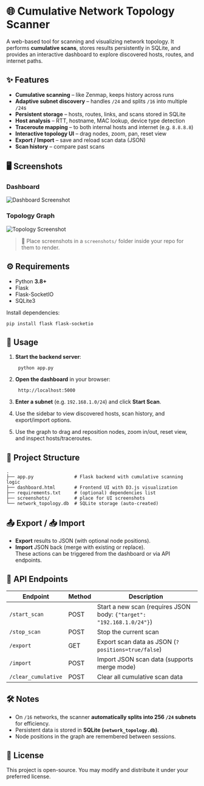 # 🌐 Cumulative Network Topology Scanner
A web-based tool for scanning and visualizing network topology. It performs **cumulative scans**, stores results persistently in SQLite, and provides an interactive dashboard to explore discovered hosts, routes, and internet paths.

## ✨ Features
- **Cumulative scanning** – like Zenmap, keeps history across runs  
- **Adaptive subnet discovery** – handles `/24` and splits `/16` into multiple `/24`s  
- **Persistent storage** – hosts, routes, links, and scans stored in SQLite  
- **Host analysis** – RTT, hostname, MAC lookup, device type detection  
- **Traceroute mapping** – to both internal hosts and internet (e.g. `8.8.8.8`)  
- **Interactive topology UI** – drag nodes, zoom, pan, reset view  
- **Export / Import** – save and reload scan data (JSON)  
- **Scan history** – compare past scans  

## 🖥️ Screenshots
### Dashboard
![Dashboard Screenshot](screenshots/dashboard.png)

### Topology Graph
![Topology Screenshot](screenshots/topology.png)

> 📌 Place screenshots in a `screenshots/` folder inside your repo for them to render.

## ⚙️ Requirements
- Python **3.8+**  
- Flask  
- Flask-SocketIO  
- SQLite3  

Install dependencies:
    
    pip install flask flask-socketio

## 🚀 Usage
1. **Start the backend server**:
    
        python app.py

2. **Open the dashboard** in your browser:
    
        http://localhost:5000

3. **Enter a subnet** (e.g. `192.168.1.0/24`) and click **Start Scan**.  
4. Use the sidebar to view discovered hosts, scan history, and export/import options.  
5. Use the graph to drag and reposition nodes, zoom in/out, reset view, and inspect hosts/traceroutes.  

## 📂 Project Structure
    .
    ├── app.py               # Flask backend with cumulative scanning logic
    ├── dashboard.html       # Frontend UI with D3.js visualization
    ├── requirements.txt     # (optional) dependencies list
    ├── screenshots/         # place for UI screenshots
    └── network_topology.db  # SQLite storage (auto-created)

## 📤 Export / 📥 Import
- **Export** results to JSON (with optional node positions).  
- **Import** JSON back (merge with existing or replace).  
These actions can be triggered from the dashboard or via API endpoints.

## 🔌 API Endpoints
| Endpoint            | Method | Description |
|---------------------|--------|-------------|
| `/start_scan`       | POST   | Start a new scan (requires JSON body: `{"target": "192.168.1.0/24"}`) |
| `/stop_scan`        | POST   | Stop the current scan |
| `/export`           | GET    | Export scan data as JSON (`?positions=true/false`) |
| `/import`           | POST   | Import JSON scan data (supports merge mode) |
| `/clear_cumulative` | POST   | Clear all cumulative scan data |

## 🛠️ Notes
- On `/16` networks, the scanner **automatically splits into 256 `/24` subnets** for efficiency.  
- Persistent data is stored in **SQLite (`network_topology.db`)**.  
- Node positions in the graph are remembered between sessions.

## 📜 License
This project is open-source. You may modify and distribute it under your preferred license.
